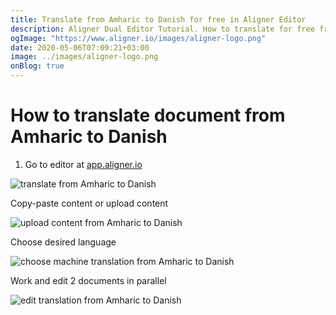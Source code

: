 ```yaml
---
title: Translate from Amharic to Danish for free in Aligner Editor
description: Aligner Dual Editor Tutorial. How to translate for free from Amharic to Danish. Aligner is multilingual document management platform. 
ogImage: "https://www.aligner.io/images/aligner-logo.png"
date: 2020-05-06T07:09:21+03:00
image: ../images/aligner-logo.png
onBlog: true
---
```


# How to translate document from Amharic to Danish

1. Go to editor at [app.aligner.io](https://app.aligner.io "Aligner App web page")

![translate from Amharic to Danish](../aligner-blank-editor.png "translate from Amharic to Danish")

Copy-paste content or upload content

![upload content from Amharic to Danish](../aligner-uploaded-document.png "upload content from Amharic to Danish")

Choose desired language

![choose machine translation from Amharic to Danish](../aligner-language-dropdown.png "choose machine translation from Amharic to Danish")

Work and edit 2 documents in parallel

![edit translation from Amharic to Danish](../aligner-double-sitded-editor.png "edit translation from Amharic to Danish")

